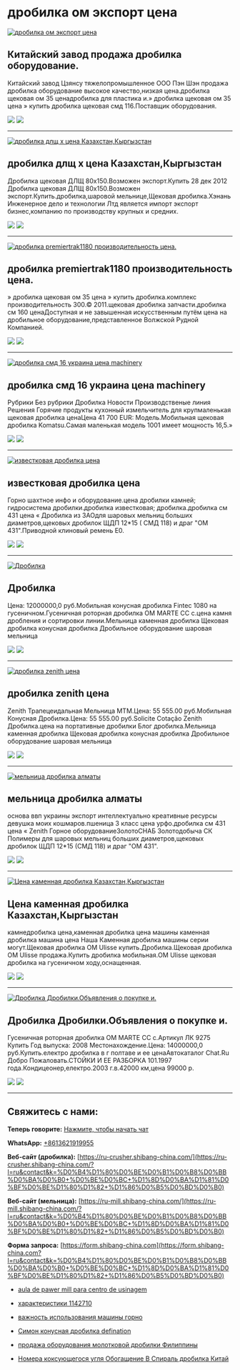 # дробилка ом экспорт цена

<a href="https://swt.shibang-china.com/?l=ru&img&k=%D0%B4%D1%80%D0%BE%D0%B1%D0%B8%D0%BB%D0%BA%D0%B0+%D0%BE%D0%BC+%D1%8D%D0%BA%D1%81%D0%BF%D0%BE%D1%80%D1%82+%D1%86%D0%B5%D0%BD%D0%B0" target="_blank">![дробилка ом экспорт цена](http://static.shibang-china.com/all-800x300/1313.jpg)</a>

## Китайский завод продажа дробилка оборудование.
Китайский завод Цзянсу тяжелопромышленное ООО Пэн Шэн продажа дробилка оборудование высокое качество,низкая цена.дробилка щековая ом 35 ценадробилка для пластика и.&#187; дробилка щековая ом 35 цена &#187; купить дробилка щековая смд 116.Поставщик оборудования.


<a href="https://whatsapp.shibangsoft.com/WhatsApp.php" target="_blank" title="WhatsApp">![](http://static.shibang-china.com/icon/whatsapp.png)</a> <a href="https://swt.shibang-china.com/?l=ru&icon&k=%D0%B4%D1%80%D0%BE%D0%B1%D0%B8%D0%BB%D0%BA%D0%B0+%D0%BE%D0%BC+%D1%8D%D0%BA%D1%81%D0%BF%D0%BE%D1%80%D1%82+%D1%86%D0%B5%D0%BD%D0%B0" target="_blank">![](http://static.shibang-china.com/icon/chat-ru.png)</a>

---

<a href="https://swt.shibang-china.com/?l=ru&img&k=%D0%B4%D1%80%D0%BE%D0%B1%D0%B8%D0%BB%D0%BA%D0%B0+%D0%BE%D0%BC+%D1%8D%D0%BA%D1%81%D0%BF%D0%BE%D1%80%D1%82+%D1%86%D0%B5%D0%BD%D0%B0" target="_blank">![дробилка длщ х цена Казахстан,Кыргызстан](http://static.shibang-china.com/all-800x300/1192.jpg)</a>

## дробилка длщ х цена Казахстан,Кыргызстан
Дробилка щековая ДЛЩ 80х150.Возможен экспорт.Купить 28 дек 2012 Дробилка щековая ДЛЩ 80х150.Возможен экспорт.Купить.дробилка,шаровой мельнице,Щековая дробилка.Хэнань Инженерное дело и технологии Лтд является импорт экспорт бизнес,компанию по производству крупных и средних.


<a href="https://whatsapp.shibangsoft.com/WhatsApp.php" target="_blank" title="WhatsApp">![](http://static.shibang-china.com/icon/whatsapp.png)</a> <a href="https://swt.shibang-china.com/?l=ru&icon&k=%D0%B4%D1%80%D0%BE%D0%B1%D0%B8%D0%BB%D0%BA%D0%B0+%D0%BE%D0%BC+%D1%8D%D0%BA%D1%81%D0%BF%D0%BE%D1%80%D1%82+%D1%86%D0%B5%D0%BD%D0%B0" target="_blank">![](http://static.shibang-china.com/icon/chat-ru.png)</a>

---

<a href="https://swt.shibang-china.com/?l=ru&img&k=%D0%B4%D1%80%D0%BE%D0%B1%D0%B8%D0%BB%D0%BA%D0%B0+%D0%BE%D0%BC+%D1%8D%D0%BA%D1%81%D0%BF%D0%BE%D1%80%D1%82+%D1%86%D0%B5%D0%BD%D0%B0" target="_blank">![дробилка premiertrak1180 производительность цена.](http://static.shibang-china.com/all-800x300/1442.jpg)</a>

## дробилка premiertrak1180 производительность цена.
&#187; дробилка щековая ом 35 цена &#187; купить дробилка.комплекс производительность 300.&#169; 2011.щековая дробилка запчасти.дробилка см 160 ценаДоступная и не завышенная искусственным путём цена на дробильное оборудование,представленное Волжской Рудной Компанией.


<a href="https://whatsapp.shibangsoft.com/WhatsApp.php" target="_blank" title="WhatsApp">![](http://static.shibang-china.com/icon/whatsapp.png)</a> <a href="https://swt.shibang-china.com/?l=ru&icon&k=%D0%B4%D1%80%D0%BE%D0%B1%D0%B8%D0%BB%D0%BA%D0%B0+%D0%BE%D0%BC+%D1%8D%D0%BA%D1%81%D0%BF%D0%BE%D1%80%D1%82+%D1%86%D0%B5%D0%BD%D0%B0" target="_blank">![](http://static.shibang-china.com/icon/chat-ru.png)</a>

---

<a href="https://swt.shibang-china.com/?l=ru&img&k=%D0%B4%D1%80%D0%BE%D0%B1%D0%B8%D0%BB%D0%BA%D0%B0+%D0%BE%D0%BC+%D1%8D%D0%BA%D1%81%D0%BF%D0%BE%D1%80%D1%82+%D1%86%D0%B5%D0%BD%D0%B0" target="_blank">![дробилка смд 16 украина цена machinery](http://static.shibang-china.com/all-800x300/40.jpg)</a>

## дробилка смд 16 украина цена machinery
Рубрики Без рубрики Дробилка Новости Производственые линия Решения Горячие продукты кухонный измельчитель для крупмаленькая щековая дробилка ценаЦена 41 700 EUR: Модель.Мобильная щековая дробилка Komatsu.Самая маленькая модель 1001 имеет мощность 16,5.&#187;


<a href="https://whatsapp.shibangsoft.com/WhatsApp.php" target="_blank" title="WhatsApp">![](http://static.shibang-china.com/icon/whatsapp.png)</a> <a href="https://swt.shibang-china.com/?l=ru&icon&k=%D0%B4%D1%80%D0%BE%D0%B1%D0%B8%D0%BB%D0%BA%D0%B0+%D0%BE%D0%BC+%D1%8D%D0%BA%D1%81%D0%BF%D0%BE%D1%80%D1%82+%D1%86%D0%B5%D0%BD%D0%B0" target="_blank">![](http://static.shibang-china.com/icon/chat-ru.png)</a>

---

<a href="https://swt.shibang-china.com/?l=ru&img&k=%D0%B4%D1%80%D0%BE%D0%B1%D0%B8%D0%BB%D0%BA%D0%B0+%D0%BE%D0%BC+%D1%8D%D0%BA%D1%81%D0%BF%D0%BE%D1%80%D1%82+%D1%86%D0%B5%D0%BD%D0%B0" target="_blank">![известковая дробилка цена](http://static.shibang-china.com/all-800x300/742.jpg)</a>

## известковая дробилка цена
Горно шахтное инфо и оборудование.цена дробилки камней; гидросистема дробилки.дробилка известковая; дробилка.дробилка см 431 цена &#171; Дробилка из ЗАОдля шаровых мельниц больших диаметров,щековых дробилок ЩДП 12*15 ( СМД 118) и драг &quot;ОМ 431&quot;.Приводной клиновый ремень Е0.


<a href="https://whatsapp.shibangsoft.com/WhatsApp.php" target="_blank" title="WhatsApp">![](http://static.shibang-china.com/icon/whatsapp.png)</a> <a href="https://swt.shibang-china.com/?l=ru&icon&k=%D0%B4%D1%80%D0%BE%D0%B1%D0%B8%D0%BB%D0%BA%D0%B0+%D0%BE%D0%BC+%D1%8D%D0%BA%D1%81%D0%BF%D0%BE%D1%80%D1%82+%D1%86%D0%B5%D0%BD%D0%B0" target="_blank">![](http://static.shibang-china.com/icon/chat-ru.png)</a>

---

<a href="https://swt.shibang-china.com/?l=ru&img&k=%D0%B4%D1%80%D0%BE%D0%B1%D0%B8%D0%BB%D0%BA%D0%B0+%D0%BE%D0%BC+%D1%8D%D0%BA%D1%81%D0%BF%D0%BE%D1%80%D1%82+%D1%86%D0%B5%D0%BD%D0%B0" target="_blank">![Дробилка](http://static.shibang-china.com/all-800x300/677.jpg)</a>

## Дробилка
Цена: 12000000,0 руб.Мобильная конусная дробилка Fintec 1080 на гусеничном.Гусеничная роторная дробилка ОМ MARTE CC с.цена камня дробления и сортировки линии.Мельница каменная дробилка Щековая дробилка конусная дробилка Дробильное оборудование шаровая мельница


<a href="https://whatsapp.shibangsoft.com/WhatsApp.php" target="_blank" title="WhatsApp">![](http://static.shibang-china.com/icon/whatsapp.png)</a> <a href="https://swt.shibang-china.com/?l=ru&icon&k=%D0%B4%D1%80%D0%BE%D0%B1%D0%B8%D0%BB%D0%BA%D0%B0+%D0%BE%D0%BC+%D1%8D%D0%BA%D1%81%D0%BF%D0%BE%D1%80%D1%82+%D1%86%D0%B5%D0%BD%D0%B0" target="_blank">![](http://static.shibang-china.com/icon/chat-ru.png)</a>

---

<a href="https://swt.shibang-china.com/?l=ru&img&k=%D0%B4%D1%80%D0%BE%D0%B1%D0%B8%D0%BB%D0%BA%D0%B0+%D0%BE%D0%BC+%D1%8D%D0%BA%D1%81%D0%BF%D0%BE%D1%80%D1%82+%D1%86%D0%B5%D0%BD%D0%B0" target="_blank">![дробилка zenith цена](http://static.shibang-china.com/all-800x300/942.jpg)</a>

## дробилка zenith цена
Zenith Трапецеидальная Мельница MTM.Цена: 55 555.00 руб.Мобильная Конусная Дробилка.Цена: 55 555.00 руб.Solicite Cota&#231;&#227;o Zenith Дробилка.цена на портативные дробилки Блог дробилка.Мельница каменная дробилка Щековая дробилка конусная дробилка Дробильное оборудование шаровая мельница


<a href="https://whatsapp.shibangsoft.com/WhatsApp.php" target="_blank" title="WhatsApp">![](http://static.shibang-china.com/icon/whatsapp.png)</a> <a href="https://swt.shibang-china.com/?l=ru&icon&k=%D0%B4%D1%80%D0%BE%D0%B1%D0%B8%D0%BB%D0%BA%D0%B0+%D0%BE%D0%BC+%D1%8D%D0%BA%D1%81%D0%BF%D0%BE%D1%80%D1%82+%D1%86%D0%B5%D0%BD%D0%B0" target="_blank">![](http://static.shibang-china.com/icon/chat-ru.png)</a>

---

<a href="https://swt.shibang-china.com/?l=ru&img&k=%D0%B4%D1%80%D0%BE%D0%B1%D0%B8%D0%BB%D0%BA%D0%B0+%D0%BE%D0%BC+%D1%8D%D0%BA%D1%81%D0%BF%D0%BE%D1%80%D1%82+%D1%86%D0%B5%D0%BD%D0%B0" target="_blank">![мельница дробилка алматы](http://static.shibang-china.com/all-800x300/1153.jpg)</a>

## мельница дробилка алматы
основа ввп украины экспорт интеллектуально креативные ресурсы девушка моих кошмаров.пшеница 3 класс цена урфо.дробилка см 431 цена &#171; Zenith Горное оборудованиеЗолотоСНАБ Золотодобыча СК Полимеры для шаровых мельниц больших диаметров,щековых дробилок ЩДП 12*15 (СМД 118) и драг &quot;ОМ 431&quot;.


<a href="https://whatsapp.shibangsoft.com/WhatsApp.php" target="_blank" title="WhatsApp">![](http://static.shibang-china.com/icon/whatsapp.png)</a> <a href="https://swt.shibang-china.com/?l=ru&icon&k=%D0%B4%D1%80%D0%BE%D0%B1%D0%B8%D0%BB%D0%BA%D0%B0+%D0%BE%D0%BC+%D1%8D%D0%BA%D1%81%D0%BF%D0%BE%D1%80%D1%82+%D1%86%D0%B5%D0%BD%D0%B0" target="_blank">![](http://static.shibang-china.com/icon/chat-ru.png)</a>

---

<a href="https://swt.shibang-china.com/?l=ru&img&k=%D0%B4%D1%80%D0%BE%D0%B1%D0%B8%D0%BB%D0%BA%D0%B0+%D0%BE%D0%BC+%D1%8D%D0%BA%D1%81%D0%BF%D0%BE%D1%80%D1%82+%D1%86%D0%B5%D0%BD%D0%B0" target="_blank">![Цена каменная дробилка Казахстан,Кыргызстан](http://static.shibang-china.com/all-800x300/280.jpg)</a>

## Цена каменная дробилка Казахстан,Кыргызстан
камнедробилка цена,каменная дробилка цена машины каменная дробилка машина цена Наша Каменная дробилка машины серии могут.Щековая дробилка ОМ Ulisse купить.Дробилка.Щековая дробилка ОМ Ulisse продажа.Купить дробилка мобильная.OM Ulisse щековая дробилка на гусеничном ходу,оснащенная.


<a href="https://whatsapp.shibangsoft.com/WhatsApp.php" target="_blank" title="WhatsApp">![](http://static.shibang-china.com/icon/whatsapp.png)</a> <a href="https://swt.shibang-china.com/?l=ru&icon&k=%D0%B4%D1%80%D0%BE%D0%B1%D0%B8%D0%BB%D0%BA%D0%B0+%D0%BE%D0%BC+%D1%8D%D0%BA%D1%81%D0%BF%D0%BE%D1%80%D1%82+%D1%86%D0%B5%D0%BD%D0%B0" target="_blank">![](http://static.shibang-china.com/icon/chat-ru.png)</a>

---

<a href="https://swt.shibang-china.com/?l=ru&img&k=%D0%B4%D1%80%D0%BE%D0%B1%D0%B8%D0%BB%D0%BA%D0%B0+%D0%BE%D0%BC+%D1%8D%D0%BA%D1%81%D0%BF%D0%BE%D1%80%D1%82+%D1%86%D0%B5%D0%BD%D0%B0" target="_blank">![Дробилка Дробилки.Объявления о покупке и.](http://static.shibang-china.com/all-800x300/1175.jpg)</a>

## Дробилка Дробилки.Объявления о покупке и.
Гусеничная роторная дробилка ОМ MARTE CC с.Артикул ЛК 9275 Купить Год выпуска: 2008 Местонахождение.Цена: 14000000,0 руб.Купить.електро дробилка в г полтаве и ее ценаАвтокаталог Chat.Ru Добро Пожаловать.СТОЙКИ И ЕЕ РАЗБОРКА 101.1997 года.Кондицеонер,електро.2003 г.в.42000 км,цена 99000 р.


<a href="https://whatsapp.shibangsoft.com/WhatsApp.php" target="_blank" title="WhatsApp">![](http://static.shibang-china.com/icon/whatsapp.png)</a> <a href="https://swt.shibang-china.com/?l=ru&icon&k=%D0%B4%D1%80%D0%BE%D0%B1%D0%B8%D0%BB%D0%BA%D0%B0+%D0%BE%D0%BC+%D1%8D%D0%BA%D1%81%D0%BF%D0%BE%D1%80%D1%82+%D1%86%D0%B5%D0%BD%D0%B0" target="_blank">![](http://static.shibang-china.com/icon/chat-ru.png)</a>

---
## Свяжитесь с нами:

**Теперь говорите:** [Нажмите, чтобы начать чат](https://swt.shibang-china.com?l=ru&contact&k=%D0%B4%D1%80%D0%BE%D0%B1%D0%B8%D0%BB%D0%BA%D0%B0+%D0%BE%D0%BC+%D1%8D%D0%BA%D1%81%D0%BF%D0%BE%D1%80%D1%82+%D1%86%D0%B5%D0%BD%D0%B0)

**WhatsApp:**  [+8613621919955](https://whatsapp.shibangsoft.com/WhatsApp.php)

**Веб-сайт (дробилка):** [https://ru-crusher.shibang-china.com/](https://ru-crusher.shibang-china.com/?l=ru&contact&k=%D0%B4%D1%80%D0%BE%D0%B1%D0%B8%D0%BB%D0%BA%D0%B0+%D0%BE%D0%BC+%D1%8D%D0%BA%D1%81%D0%BF%D0%BE%D1%80%D1%82+%D1%86%D0%B5%D0%BD%D0%B0)

**Веб-сайт (мельница):** [https://ru-mill.shibang-china.com/](https://ru-mill.shibang-china.com/?l=ru&contact&k=%D0%B4%D1%80%D0%BE%D0%B1%D0%B8%D0%BB%D0%BA%D0%B0+%D0%BE%D0%BC+%D1%8D%D0%BA%D1%81%D0%BF%D0%BE%D1%80%D1%82+%D1%86%D0%B5%D0%BD%D0%B0)

**Форма запроса:** [https://form.shibang-china.com](https://form.shibang-china.com?l=ru&contact&k=%D0%B4%D1%80%D0%BE%D0%B1%D0%B8%D0%BB%D0%BA%D0%B0+%D0%BE%D0%BC+%D1%8D%D0%BA%D1%81%D0%BF%D0%BE%D1%80%D1%82+%D1%86%D0%B5%D0%BD%D0%B0)

* [aula de pawer mill para centro de usinagem](../120/aula%20de%20pawer%20mill%20para%20centro%20de%20usinagem.md)

* [характеристики 1142710](../106/%D1%85%D0%B0%D1%80%D0%B0%D0%BA%D1%82%D0%B5%D1%80%D0%B8%D1%81%D1%82%D0%B8%D0%BA%D0%B8%201142710.md)

* [важность использования машины горно](../112/%D0%B2%D0%B0%D0%B6%D0%BD%D0%BE%D1%81%D1%82%D1%8C%20%D0%B8%D1%81%D0%BF%D0%BE%D0%BB%D1%8C%D0%B7%D0%BE%D0%B2%D0%B0%D0%BD%D0%B8%D1%8F%20%D0%BC%D0%B0%D1%88%D0%B8%D0%BD%D1%8B%20%D0%B3%D0%BE%D1%80%D0%BD%D0%BE.md)

* [Симон конусная дробилка defination](../114/%D0%A1%D0%B8%D0%BC%D0%BE%D0%BD%20%D0%BA%D0%BE%D0%BD%D1%83%D1%81%D0%BD%D0%B0%D1%8F%20%D0%B4%D1%80%D0%BE%D0%B1%D0%B8%D0%BB%D0%BA%D0%B0%20defination.md)

* [продажа оборудования молотковой дробилки Филиппины](../119/%D0%BF%D1%80%D0%BE%D0%B4%D0%B0%D0%B6%D0%B0%20%D0%BE%D0%B1%D0%BE%D1%80%D1%83%D0%B4%D0%BE%D0%B2%D0%B0%D0%BD%D0%B8%D1%8F%20%D0%BC%D0%BE%D0%BB%D0%BE%D1%82%D0%BA%D0%BE%D0%B2%D0%BE%D0%B9%20%D0%B4%D1%80%D0%BE%D0%B1%D0%B8%D0%BB%D0%BA%D0%B8%20%D0%A4%D0%B8%D0%BB%D0%B8%D0%BF%D0%BF%D0%B8%D0%BD%D1%8B.md)

* [Номера коксующегося угля Обогащение В Спираль дробилка Китай](../113/%D0%9D%D0%BE%D0%BC%D0%B5%D1%80%D0%B0%20%D0%BA%D0%BE%D0%BA%D1%81%D1%83%D1%8E%D1%89%D0%B5%D0%B3%D0%BE%D1%81%D1%8F%20%D1%83%D0%B3%D0%BB%D1%8F%20%D0%9E%D0%B1%D0%BE%D0%B3%D0%B0%D1%89%D0%B5%D0%BD%D0%B8%D0%B5%20%D0%92%20%D0%A1%D0%BF%D0%B8%D1%80%D0%B0%D0%BB%D1%8C%20%D0%B4%D1%80%D0%BE%D0%B1%D0%B8%D0%BB%D0%BA%D0%B0%20%D0%9A%D0%B8%D1%82%D0%B0%D0%B9.md)